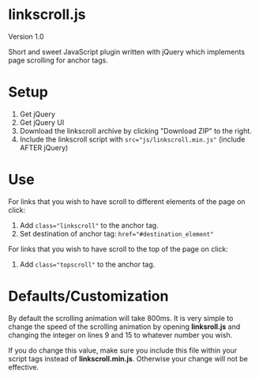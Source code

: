 linkscroll.js
=============

<p>Version 1.0</p>
<p>Short and sweet JavaScript plugin written with jQuery which implements page scrolling for anchor tags.</p>

<h1>Setup</h1>
<ol>
<li>Get jQuery</li>
<li>Get jQuery UI</li>
<li>Download the linkscroll archive by clicking "Download ZIP" to the right.</li>
<li>Include the linkscroll script with <code>src="js/linkscroll.min.js"</code> (include AFTER jQuery)</li>
</ol>

<h1>Use</h1>
<p>For links that you wish to have scroll to different elements of the page on click:</p>
<ol>
<li>Add <code>class="linkscroll"</code> to the anchor tag.</li>
<li>Set destination of anchor tag: <code>href="#destination_element"</code></li>
</ol>
<p>For links that you wish to have scroll to the top of the page on click:</p>
<ol>
<li>Add <code>class="topscroll"</code> to the anchor tag.</li>
</ol>

<h1>Defaults/Customization</h1>
<p>By default the scrolling animation will take 800ms. It is very simple to change the speed of the scrolling animation by opening <strong>linksroll.js</strong> and changing the integer on lines 9 and 15 to whatever number you wish.</p>
<p>If you do change this value, make sure you include this file within your script tags instead of <strong>linkscroll.min.js</strong>. Otherwise your change will not be effective.</p>
